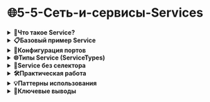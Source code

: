 # 🌐5-5-Сеть-и-сервисы-Services

<details>
<summary><b>🎯Что такое Service?</b></summary>

---

### Проблема "смертности" Pod'ов

Pods в Kubernetes **эфемерны** - они создаются, но когда Pod умирает, он не воскресает. Каждый Pod получает свой IP-адрес, но этот адрес **не постоянен** и **не стабилен**.

**Пример проблемы:**
- ReplicaSet может масштабировать количество Pod'ов
- Новые Pod'ы запускаются на других нодах → IP меняется
- Как frontend Pod'ам найти backend Pod'ы?

### Решение: Service

Service - это абстракция, которая определяет:
- **Логический набор Pod'ов** (микросервис)
- **Политику доступа** к ним
- **Стабильную точку доступа**

**Пример:** 3 backend Pod'а для обработки изображений
- Frontend не должен беспокоиться о конкретном backend Pod'е
- Service обеспечивает балансировку нагрузки

---

</details>

<details>
<summary><b>📋Базовый пример Service</b></summary>

---

```yaml
kind: Service
apiVersion: v1
metadata:
  name: my-service
spec:
  selector:
    app: MyApp
  ports:
  - protocol: TCP
    port: 80
    targetPort: 9376
```

### Как это работает:

1. **Создается Service** `my-service`
2. **Селектор** `app: MyApp` находит все Pod'ы с этой меткой
3. **Перенаправление** порта 80 → порт 9376 на Pod'ах
4. **Service получает стабильный IP-адрес**

### Механизм Endpoints

Kubernetes автоматически создает объект **Endpoints**:
- Непрерывно проверяет Pod'ы по селектору
- Публикует список IP-адресов Pod'ов в Endpoints
- Service использует эти Endpoints для маршрутизации

---

</details>

<details>
<summary><b>🔧Конфигурация портов</b></summary>

---

### Варианты настройки портов:

#### Базовый вариант:
```yaml
ports:
- protocol: TCP
  port: 80        # Порт Service
  targetPort: 9376 # Порт Pod'а
```

#### Использование имен портов:
```yaml
ports:
- name: http
  protocol: TCP
  port: 80
  targetPort: web-api  # Имя порта в Pod
```

В Pod'е:
```yaml
ports:
- name: web-api
  containerPort: 9376
```

#### Множественные порты:
```yaml
ports:
- name: http
  protocol: TCP
  port: 80
  targetPort: 9376
- name: https
  protocol: TCP
  port: 443
  targetPort: 9377
```

</details>

<details>
<summary><b>🌐Типы Service (ServiceTypes)</b></summary>

---

### ClusterIP (по умолчанию)
```yaml
spec:
  type: ClusterIP
  # или не указывать - используется по умолчанию
```
- **Доступ только внутри кластера**
- Внутренний IP-адрес кластера
- Идеален для связи между микросервисами

### NodePort
```yaml
spec:
  type: NodePort
  ports:
  - port: 80
    targetPort: 9376
    nodePort: 30080  # опционально
```
- **Доступ снаружи кластера**
- Открывает порт на каждой ноде (30000-32767)
- Автоматически создает ClusterIP
- URL: `<NodeIP>:<NodePort>`

### LoadBalancer
```yaml
spec:
  type: LoadBalancer
```
- **Облачный балансировщик нагрузки**
- Автоматически создает NodePort + ClusterIP
- Интеграция с облачными провайдерами (AWS, GCP, Azure)

### ExternalName
```yaml
spec:
  type: ExternalName
  externalName: foo.bar.example.com
```
- **CNAME запись для внешнего сервиса**
- Без проксирования
- Для интеграции с внешними системами

---

</details>

<details>
<summary><b>🔗Service без селектора</b></summary>

---

### Когда использовать:

- Внешний кластер баз данных
- Сервис в другом namespace или кластере
- Системы вне Kubernetes (миграция)

### Пример Service без селектора:
```yaml
kind: Service
apiVersion: v1
metadata:
  name: my-service
spec:
  ports:
  - protocol: TCP
    port: 80
    targetPort: 9376
```

### Ручное создание Endpoints:
```yaml
kind: Endpoints
apiVersion: v1
metadata:
  name: my-service  # Должно совпадать с Service
subsets:
  - addresses:
      - ip: 1.2.3.4  # Внешний IP
    ports:
      - port: 9376
```

**Ограничения:** IP не может быть в диапазонах:
- 127.0.0.0/8
- 169.254.0.0/16  
- 224.0.0.0/24

---

</details>

<details>
<summary><b>🛠️Практическая работа</b></summary>

---

### Создание Service:

```bash
kubectl apply -f service.yaml
```

### Просмотр Service:

```bash
kubectl get services
kubectl describe service my-service
```

### Просмотр Endpoints:

```bash
kubectl get endpoints
kubectl describe endpoints my-service
```

### Тестирование доступа:

```bash
# Изнутри кластера
kubectl run test-pod --image=busybox --rm -it -- sh
# Внутри Pod'а:
wget -O- http://my-service:80
```

### Для NodePort:

```bash
# Получить NodePort
kubectl get service my-service

# Доступ снаружи
curl http://<node-ip>:<node-port>
```

---

</details>

<details>
<summary><b>💡Паттерны использования</b></summary>

---

## 1. Внутренняя коммуникация
```mermaid
graph TD
    A[Frontend Pod] --> B[Frontend Service]
    B --> C[Backend Pod 1]
    B --> D[Backend Pod 2]
    B --> E[Backend Pod 3]
```
- **ClusterIP** для связи между микросервисами
- Балансировка нагрузки между репликами

## 2. Внешний доступ к приложению
```mermaid
graph LR
    A[Пользователь] --> B[NodePort/LoadBalancer]
    B --> C[App Pod 1]
    B --> D[App Pod 2]
```
- **NodePort** для разработки/тестирования
- **LoadBalancer** для продакшена в облаке

## 3. Интеграция с внешними системами
```mermaid
graph LR
    A[App Pod] --> B[ExternalName Service]
    B --> C[Внешняя БД]
```
- **ExternalName** для постепенной миграции
- **Service без селектора** для гибридных сред

---

</details>

</details><details> <summary><b>🎯Ключевые выводы</b></summary>

---

1. **Service решает проблему "смертности" Pod'ов** - предоставляет стабильный endpoint

2. **Селекторы меток** - основной механизм связывания Service с Pod'ами

3. **Автоматические Endpoints** - Kubernetes сам отслеживает изменения Pod'ов

4. **Multiple ServiceTypes** - разные сценарии доступа (внутренний/внешний)

5. **Гибкая настройка портов** - имена портов, множественные порты

6. **Внешние бэкенды** - через Service без селектора + ручные Endpoints

>💡**Совет:** Начинайте с ClusterIP для внутренних сервисов, используйте NodePort для разработки, переходите на LoadBalancer для продакшена.